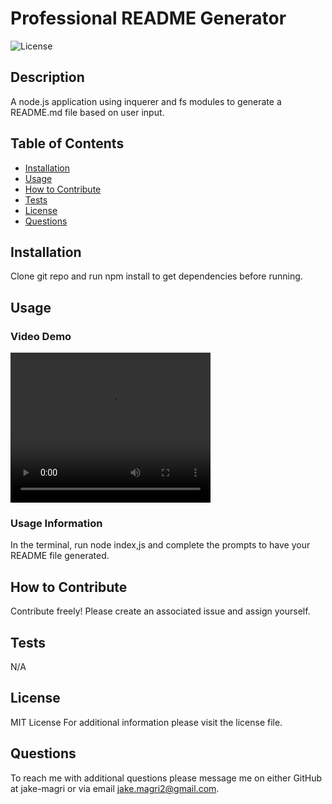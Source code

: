 # Professional README Generator
![License](https://img.shields.io/badge/MIT%20License-purple)
## Description

A node.js application using inquerer and fs modules to generate a README.md file based on user input.

## Table of Contents

- [Installation](#installation)
- [Usage](#usage)
- [How to Contribute](#how-to-contribute)
- [Tests](#tests)
- [License](#license)
- [Questions](#questions)

## Installation

Clone git repo and run npm install to get dependencies before running.

## Usage

### Video Demo
<video width="320" height="240" controls>
  <source src="assets/videos/firstTryVideoDemo.mp4" type="video/mp4">
  Your browser does not support the video tag.
</video>

### Usage Information
In the terminal, run node index,js and complete the prompts to have your README file generated.

## How to Contribute

Contribute freely! Please create an associated issue and assign yourself.

## Tests

N/A

## License

MIT License For additional information please visit the license file.

## Questions

To reach me with additional questions please message me on either GitHub at jake-magri or via email jake.magri2@gmail.com.
